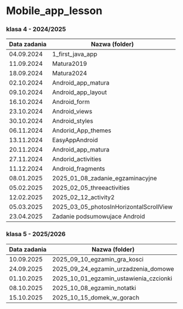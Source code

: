 # Mobile_app_lesson

### klasa 4 - 2024/2025
| Data zadania | Nazwa (folder)        |
|--------------|-----------------------|
| 04.09.2024   | 1_first_java_app |
| 11.09.2024   | Matura2019 |
| 18.09.2024   | Matura2024 |
| 02.10.2024   | Android_app_matura |
| 09.10.2024   | Android_app_layout  |
| 16.10.2024   | Android_form    |
| 23.10.2024   | Android_views    |
| 30.10.2024   | Android_styles    |
| 06.11.2024   | Andorid_App_themes |
| 13.11.2024   | EasyAppAndroid |
| 20.11.2024   | Android_app_matura |
| 27.11.2024   | Andorid_activities |
| 11.12.2024   | Android_fragments |
| 08.01.2025   | 2025_01_08_zadanie_egzaminacyjne |
| 05.02.2025   | 2025_02_05_threeactivities |
| 12.02.2025   | 2025_02_12_activity2 |
| 05.03.2025   | 2025_03_05_photosInHorizontalScrollView |
| 23.04.2025   | Zadanie podsumowujace Android |

### klasa 5 - 2025/2026

| Data zadania | Nazwa (folder)               |
|--------------|------------------------------|
| 10.09.2025   | 2025_09_10_egzamin_gra_kosci |
| 24.09.2025   | 2025_09_24_egzamin_urzadzenia_domowe |
| 01.10.2025   | 2025_10_01_egzamin_ustawienia_czcionki |
| 08.10.2025   | 2025_10_08_egzamin_notatki |
| 15.10.2025   | 2025_10_15_domek_w_gorach |

